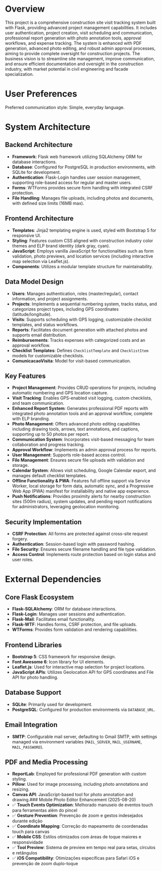 # Overview
This project is a comprehensive construction site visit tracking system built with Flask, providing advanced project management capabilities. It includes user authentication, project creation, visit scheduling and communication, professional report generation with photo annotation tools, approval workflows, and expense tracking. The system is enhanced with PDF generation, advanced photo editing, and robust admin approval processes, aiming to provide complete oversight for construction projects. The business vision is to streamline site management, improve communication, and ensure efficient documentation and oversight in the construction industry, with market potential in civil engineering and facade specialization.

# User Preferences
Preferred communication style: Simple, everyday language.

# System Architecture

## Backend Architecture
- **Framework**: Flask web framework utilizing SQLAlchemy ORM for database interactions.
- **Database**: Configured for PostgreSQL in production environments, with SQLite for development.
- **Authentication**: Flask-Login handles user session management, supporting role-based access for regular and master users.
- **Forms**: WTForms provides secure form handling with integrated CSRF protection.
- **File Handling**: Manages file uploads, including photos and documents, with defined size limits (16MB max).

## Frontend Architecture
- **Templates**: Jinja2 templating engine is used, styled with Bootstrap 5 for responsive UI.
- **Styling**: Features custom CSS aligned with construction industry color themes and ELP brand identity (dark gray, cyan).
- **JavaScript**: Employs vanilla JavaScript for functionalities such as form validation, photo previews, and location services (including interactive map selection via Leaflet.js).
- **Components**: Utilizes a modular template structure for maintainability.

## Data Model Design
- **Users**: Manages authentication, roles (master/regular), contact information, and project assignments.
- **Projects**: Implements a sequential numbering system, tracks status, and categorizes project types, including GPS coordinates (latitude/longitude).
- **Visits**: Supports scheduling with GPS logging, customizable checklist templates, and status workflows.
- **Reports**: Facilitates document generation with attached photos and supports email distribution.
- **Reimbursements**: Tracks expenses with categorized costs and an approval workflow.
- **Checklist Templates**: Defines `ChecklistTemplate` and `ChecklistItem` models for customizable checklists.
- **ComunicacaoVisita**: Model for visit-based communication.

## Key Features
- **Project Management**: Provides CRUD operations for projects, including automatic numbering and GPS location capture.
- **Visit Tracking**: Enables GPS-enabled visit logging, custom checklists, and team communication.
- **Enhanced Report System**: Generates professional PDF reports with integrated photo annotation tools and an approval workflow, complete with ELP branding.
- **Photo Management**: Offers advanced photo editing capabilities including drawing tools, arrows, text annotations, and captions, supporting up to 50 photos per report.
- **Communication System**: Incorporates visit-based messaging for team collaboration and progress tracking.
- **Approval Workflow**: Implements an admin approval process for reports.
- **User Management**: Supports role-based access control.
- **File Management**: Ensures secure file uploads with validation and storage.
- **Calendar System**: Allows visit scheduling, Google Calendar export, and manages default checklist templates.
- **Offline Functionality & PWA**: Features full offline support via Service Worker, local storage for form data, automatic sync, and a Progressive Web App (PWA) manifest for installability and native app experience.
- **Push Notifications**: Provides proximity alerts for nearby construction sites (500m radius), system updates, and pending report notifications for administrators, leveraging geolocation monitoring.

## Security Implementation
- **CSRF Protection**: All forms are protected against cross-site request forgery.
- **Authentication**: Session-based login with password hashing.
- **File Security**: Ensures secure filename handling and file type validation.
- **Access Control**: Implements route protection based on login status and user roles.

# External Dependencies

## Core Flask Ecosystem
- **Flask-SQLAlchemy**: ORM for database interactions.
- **Flask-Login**: Manages user sessions and authentication.
- **Flask-Mail**: Facilitates email functionality.
- **Flask-WTF**: Handles forms, CSRF protection, and file uploads.
- **WTForms**: Provides form validation and rendering capabilities.

## Frontend Libraries
- **Bootstrap 5**: CSS framework for responsive design.
- **Font Awesome 6**: Icon library for UI elements.
- **Leaflet.js**: Used for interactive map selection for project locations.
- **JavaScript APIs**: Utilizes Geolocation API for GPS coordinates and File API for photo handling.

## Database Support
- **SQLite**: Primarily used for development.
- **PostgreSQL**: Configured for production environments via `DATABASE_URL`.

## Email Integration
- **SMTP**: Configurable mail server, defaulting to Gmail SMTP, with settings managed via environment variables (`MAIL_SERVER`, `MAIL_USERNAME`, `MAIL_PASSWORD`).

## PDF and Media Processing
- **ReportLab**: Employed for professional PDF generation with custom styling.
- **Pillow**: Used for image processing, including photo annotations and resizing.
- **Canvas API**: JavaScript-based tool for photo annotation and drawing.### Mobile Photo Editor Enhancement (2025-08-20)
- ✅ **Touch Events Optimization**: Melhorado manuseio de eventos touch para ferramentas além do pincel
- ✅ **Gesture Prevention**: Prevenção de zoom e gestos indesejados durante edição
- ✅ **Coordinate Mapping**: Correção do mapeamento de coordenadas touch para canvas
- ✅ **Mobile CSS**: Estilos otimizados com áreas de toque maiores e responsividade
- ✅ **Tool Preview**: Sistema de preview em tempo real para setas, círculos e retângulos
- ✅ **iOS Compatibility**: Otimizações específicas para Safari iOS e prevenção de zoom duplo-toque
